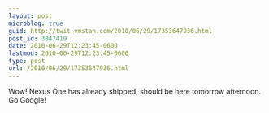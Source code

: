 ```yaml
---
layout: post
microblog: true
guid: http://twit.vmstan.com/2010/06/29/17353647936.html
post_id: 3047419
date: 2010-06-29T12:23:45-0600
lastmod: 2010-06-29T12:23:45-0600
type: post
url: /2010/06/29/17353647936.html
---
```

Wow! Nexus One has already shipped, should be here tomorrow afternoon. Go Google!
